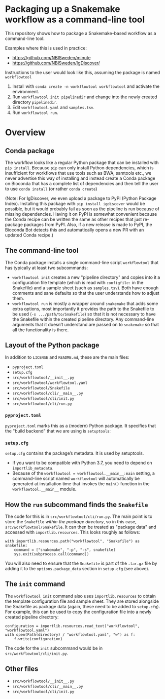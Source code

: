# Packaging up a Snakemake workflow as a command-line tool

This repository shows how to package a Snakemake-based workflow as a
command-line tool.

Examples where this is used in practice:

* <https://github.com/NBISweden/minute>
* <https://github.com/NBISweden/IgDiscover/>

Instructions to the user would look like this, assuming the package is
named `workflowtool`

1. Install with `conda create -n workflowtool workflowtool`
   and activate the environment.
2. Run `workflowtool init pipelinedir` and change into the newly created directory
   `pipelinedir`.
3. Edit `workflowtool.yaml` and `samples.tsv`.
4. Run `workflowtool run`.


# Overview

## Conda package

The workflow looks like a regular Python package that can be installed with
`pip install`. Because `pip` can only install Python dependencies, which is
insufficient for workflows that use tools such as BWA, samtools etc., we never
advertise this way of installing and instead create a Conda package on Bioconda
that has a complete list of dependencies and then tell the user to use
`conda install` (or rather `conda create`)

(Note:
For IgDiscover, we even upload a package to PyPI (Python Package Index).
Installing this package with `pip install igdiscover` would be possible, but
it would probably fail as soon as the pipeline is run because of missing
dependencies. Having it on PyPI is somewhat convenient because the Conda recipe
can be written the same as other recipes that just re-package packages from
PyPI. Also, if a new release is made to PyPI, the Bioconda Bot detects this
and automatically opens a new PR with an updated Conda recipe.)

## The command-line tool

The Conda package installs a single command-line script `workflowtool` that has
typically at least two subcommands:

- `workflowtool init` creates a new "pipeline directory" and copies into it a
  configuration file template (which is read with `configfile:` in the
  Snakefile) and a sample sheet (such as `samples.tsv`). Both have enough
  comments and sane defaults so that the user understands how to adjust them.
- `workflowtool run` is mostly a wrapper around `snakemake` that adds some extra
  options, most importantly it provides the path to the Snakefile to be used
  (`-s .../path/to/Snakefile`) so that it is not necessary to have
  the Snakefile within the created pipeline directory. Any command-line
  arguments that it doesn’t understand are passed on to `snakemake` so that all
  the functionality is there.


## Layout of the Python package

In addition to `LICENSE` and `README.md`, these are the main files:

* `pyproject.toml`
* `setup.cfg`
* `src/workflowtool/__init__.py`
* `src/workflowtool/workflowtool.yaml`
* `src/workflowtool/Snakefile`
* `src/workflowtool/cli/__main__.py`
* `src/workflowtool/cli/init.py`
* `src/workflowtool/cli/run.py`

### `pyproject.toml`

`pyproject.toml` marks this as a (modern) Python package. It specifies that
the "build backend" that we are using is `setuptools`:

### `setup.cfg`

`setup.cfg` contains the package’s metadata. It is used by setuptools.

* If you want to be compatible with Python 3.7, you need to depend on
  `importlib_metadata`.
* Because of the `workflowtool = workflowtool.__main__:main` setting,
  a command-line script named `workflowtool` will automatically be generated at
  installation time that invokes the `main()` function in the
  `workflowtool.__main__` module.


## How the `run` subcommand finds the `Snakefile`

The code for this is in `src/workflowtool/cli/run.py`.
The main point is to store the `Snakefile` *within the package directory*, so
in this case, `src/workflowtool/Snakefile`.
It can then be treated as "package data" and accessed with `importlib.resources`.
This looks roughly as follows:

```
with importlib.resources.path("workflowtool", "Snakefile") as snakefile:
    command = ["snakemake", "-p", "-s", snakefile]
    sys.exit(subprocess.call(command))
```

You will also need to ensure that the `Snakefile` is part of the `.tar.gz`
file by adding it to the `options.package_data` section in `setup.cfg`
(see above).


## The `init` command

The `workflowtool init` command also uses `importlib.resources` to obtain the
template configuration file and sample sheet. They are stored alongside
the Snakefile as package data (again, these need to be added to `setup.cfg`).
For example, this can be used to copy the configuration file into a newly
created pipeline directory:

```
configuration = importlib.resources.read_text("workflowtool", "workflowtool.yaml")
with open(Path(directory) / "workflowtool.yaml", "w") as f:
    f.write(configuration)
```
The code for the `init` subcommand would be in `src/workflowtool/cli/init.py`.


## Other files

* `src/workflowtool/__init__.py`
* `src/workflowtool/cli/__main__.py`
* `src/workflowtool/cli/init.py`
